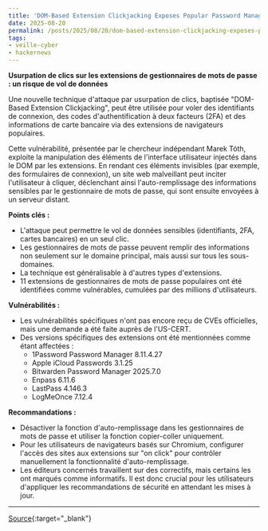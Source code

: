 ```yaml
---
title: 'DOM-Based Extension Clickjacking Exposes Popular Password Managers to Credential and Data Theft'
date: 2025-08-20
permalink: /posts/2025/08/20/dom-based-extension-clickjacking-exposes-popular-password-managers-to-credential-and-data-theft/
tags:
- veille-cyber
- hackernews
---
```

**Usurpation de clics sur les extensions de gestionnaires de mots de passe : un risque de vol de données**

Une nouvelle technique d'attaque par usurpation de clics, baptisée "DOM-Based Extension Clickjacking", peut être utilisée pour voler des identifiants de connexion, des codes d'authentification à deux facteurs (2FA) et des informations de carte bancaire via des extensions de navigateurs populaires.

Cette vulnérabilité, présentée par le chercheur indépendant Marek Tóth, exploite la manipulation des éléments de l'interface utilisateur injectés dans le DOM par les extensions. En rendant ces éléments invisibles (par exemple, des formulaires de connexion), un site web malveillant peut inciter l'utilisateur à cliquer, déclenchant ainsi l'auto-remplissage des informations sensibles par le gestionnaire de mots de passe, qui sont ensuite envoyées à un serveur distant.

**Points clés :**

*   L'attaque peut permettre le vol de données sensibles (identifiants, 2FA, cartes bancaires) en un seul clic.
*   Les gestionnaires de mots de passe peuvent remplir des informations non seulement sur le domaine principal, mais aussi sur tous les sous-domaines.
*   La technique est généralisable à d'autres types d'extensions.
*   11 extensions de gestionnaires de mots de passe populaires ont été identifiées comme vulnérables, cumulées par des millions d'utilisateurs.

**Vulnérabilités :**

*   Les vulnérabilités spécifiques n'ont pas encore reçu de CVEs officielles, mais une demande a été faite auprès de l'US-CERT.
*   Des versions spécifiques des extensions ont été mentionnées comme étant affectées :
    *   1Password Password Manager 8.11.4.27
    *   Apple iCloud Passwords 3.1.25
    *   Bitwarden Password Manager 2025.7.0
    *   Enpass 6.11.6
    *   LastPass 4.146.3
    *   LogMeOnce 7.12.4

**Recommandations :**

*   Désactiver la fonction d'auto-remplissage dans les gestionnaires de mots de passe et utiliser la fonction copier-coller uniquement.
*   Pour les utilisateurs de navigateurs basés sur Chromium, configurer l'accès des sites aux extensions sur "on click" pour contrôler manuellement la fonctionnalité d'auto-remplissage.
*   Les éditeurs concernés travaillent sur des correctifs, mais certains les ont marqués comme informatifs. Il est donc crucial pour les utilisateurs d'appliquer les recommandations de sécurité en attendant les mises à jour.

---
[Source](https://thehackernews.com/2025/08/dom-based-extension-clickjacking.html){:target="_blank"}
